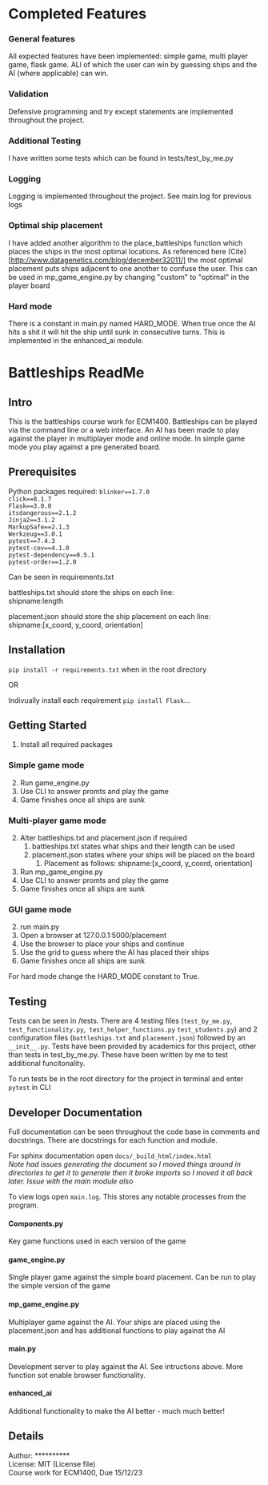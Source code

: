 # Completed Features

### General features
All expected features have been implemented: simple game, multi player game, flask game. ALl of which the user can win by guessing ships and the AI (where applicable) can win. 

### Validation
Defensive programming and try except statements are implemented throughout the project.

### Additional Testing
I have written some tests which can be found in tests/test_by_me.py

### Logging
Logging is implemented throughout the project. See main.log for previous logs

### Optimal ship placement
I have added another algorithm to the place_battleships function which places the ships in the most optimal locations. As referenced here (Cite)[http://www.datagenetics.com/blog/december32011/] the most optimal placement puts ships adjacent to one another to confuse the user. This can be used in mp_game_engine.py by changing "custom" to "optimal" in the player board

### Hard mode
There is a constant in main.py named HARD_MODE. When true once the AI hits a shit it will hit the ship until sunk in consecutive turns. This is implemented in the enhanced_ai module.

# Battleships ReadMe

## Intro
This is the battleships course work for ECM1400. Battleships can be played via the command line or a web interface. An AI has been made to play against the player in multiplayer mode and online mode. In simple game mode you play against a pre generated board. 

## Prerequisites

Python packages required:
`blinker==1.7.0` <br>
`click==8.1.7`<br>
`Flask==3.0.0`<br>
`itsdangerous==2.1.2` <br>
`Jinja2==3.1.2`<br>
`MarkupSafe==2.1.3`<br>
`Werkzeug==3.0.1`<br>
`pytest==7.4.3`<br>
`pytest-cov==4.1.0`<br>
`pytest-dependency==0.5.1`<br>
`pytest-order==1.2.0`<br>

Can be seen in requirements.txt

battleships.txt should store the ships on each line:<br>
shipname:length

placement.json should store the ship placement on each line:<br>
shipname:[x_coord, y_coord, orientation] 

## Installation

`pip install -r requirements.txt` when in the root directory

OR

Indivually install each requirement
`pip install Flask`...

## Getting Started
1. Install all required packages

### Simple game mode
2. Run game_engine.py
3. Use CLI to answer promts and play the game
4. Game finishes once all ships are sunk

### Multi-player game mode
2. Alter battleships.txt and placement.json if required
    1. battleships.txt states what ships and their length can be used
    2. placement.json states where your ships will be placed on the board
        1. Placement as follows: shipname:[x_coord, y_coord, orientation]
3. Run mp_game_engine.py
4. Use CLI to answer promts and play the game
5. Game finishes once all ships are sunk

### GUI game mode
2. run main.py
3. Open a browser at 127.0.0.1:5000/placement
4. Use the browser to place your ships and continue
5. Use the grid to guess where the AI has placed their ships
6. Game finishes once all ships are sunk

For hard mode change the HARD_MODE constant to True.

## Testing
Tests can be seen in /tests. There are 4 testing files (`test_by_me.py`, `test_functionality.py`,` test_helper_functions.py` `test_students.py`) and 2 configuration files (`battleships.txt` and `placement.json`) followed by an `__init__.py`. Tests have been provided by academics for this project, other than tests in test_by_me.py. These have been written by me to test additional funcitonality. 

To run tests be in the root directory for the project in terminal and enter `pytest` in CLI

## Developer Documentation
Full documentation can be seen throughout the code base in comments and docstrings. There are docstrings for each function and module. 

For sphinx documentation open `docs/_build_html/index.html`<br>
*Note had issues generating the document so I moved things around in directories to get it to generate then it broke imports so I moved it all back later. Issue with the main module also*

To view logs open `main.log`. This stores any notable processes from the program.

#### Components.py
Key game functions used in each version of the game

#### game_engine.py
Single player game against the simple board placement. Can be run to play the simple version of the game

#### mp_game_engine.py
Multiplayer game against the AI. Your ships are placed using the placement.json and has additional functions to play against the AI

#### main.py
Development server to play against the AI. See intructions above. More function sot enable browser functionality.

#### enhanced_ai
Additional functionality to make the AI better - much much better!

## Details
Author: ********** <br>
License: MIT (License file)<br>
Course work for ECM1400, Due 15/12/23